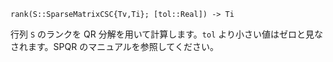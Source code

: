 ```
rank(S::SparseMatrixCSC{Tv,Ti}; [tol::Real]) -> Ti
```

行列 `S` のランクを QR 分解を用いて計算します。`tol` より小さい値はゼロと見なされます。SPQR のマニュアルを参照してください。
